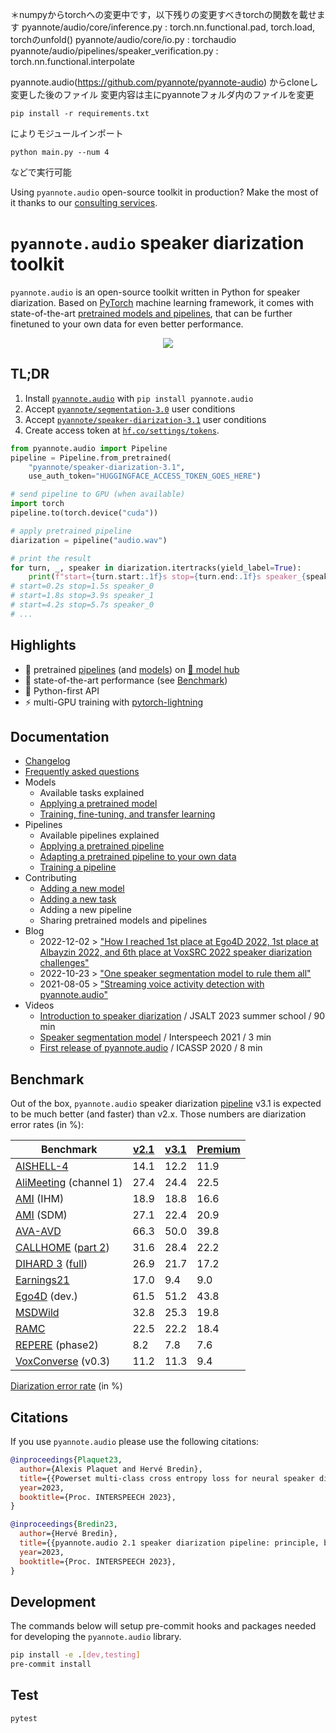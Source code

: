＊numpyからtorchへの変更中です，以下残りの変更すべきtorchの関数を載せます
pyannote/audio/core/inference.py                   : torch.nn.functional.pad, torch.load, torchのunfold()
pyannote/audio/core/io.py                          : torchaudio
pyannote/audio/pipelines/speaker_verification.py   : torch.nn.functional.interpolate

pyannote.audio(https://github.com/pyannote/pyannote-audio) からcloneし変更した後のファイル
変更内容は主にpyannoteフォルダ内のファイルを変更
```
pip install -r requirements.txt
```   
によりモジュールインポート
```
python main.py --num 4
```
などで実行可能



Using `pyannote.audio` open-source toolkit in production?
Make the most of it thanks to our [consulting services](https://herve.niderb.fr/consulting.html).

# `pyannote.audio` speaker diarization toolkit

`pyannote.audio` is an open-source toolkit written in Python for speaker diarization. Based on [PyTorch](pytorch.org) machine learning framework, it comes with state-of-the-art [pretrained models and pipelines](https://hf.co/pyannote), that can be further finetuned to your own data for even better performance.

<p align="center">
 <a href="https://www.youtube.com/watch?v=37R_R82lfwA"><img src="https://img.youtube.com/vi/37R_R82lfwA/0.jpg"></a>
</p>

## TL;DR

1. Install [`pyannote.audio`](https://github.com/pyannote/pyannote-audio) with `pip install pyannote.audio`
2. Accept [`pyannote/segmentation-3.0`](https://hf.co/pyannote/segmentation-3.0) user conditions
3. Accept [`pyannote/speaker-diarization-3.1`](https://hf.co/pyannote/speaker-diarization-3.1) user conditions
4. Create access token at [`hf.co/settings/tokens`](https://hf.co/settings/tokens).

```python
from pyannote.audio import Pipeline
pipeline = Pipeline.from_pretrained(
    "pyannote/speaker-diarization-3.1",
    use_auth_token="HUGGINGFACE_ACCESS_TOKEN_GOES_HERE")

# send pipeline to GPU (when available)
import torch
pipeline.to(torch.device("cuda"))

# apply pretrained pipeline
diarization = pipeline("audio.wav")

# print the result
for turn, _, speaker in diarization.itertracks(yield_label=True):
    print(f"start={turn.start:.1f}s stop={turn.end:.1f}s speaker_{speaker}")
# start=0.2s stop=1.5s speaker_0
# start=1.8s stop=3.9s speaker_1
# start=4.2s stop=5.7s speaker_0
# ...
```

## Highlights

- :hugs: pretrained [pipelines](https://hf.co/models?other=pyannote-audio-pipeline) (and [models](https://hf.co/models?other=pyannote-audio-model)) on [:hugs: model hub](https://huggingface.co/pyannote)
- :exploding_head: state-of-the-art performance (see [Benchmark](#benchmark))
- :snake: Python-first API
- :zap: multi-GPU training with [pytorch-lightning](https://pytorchlightning.ai/)

## Documentation

- [Changelog](CHANGELOG.md)
- [Frequently asked questions](FAQ.md)
- Models
  - Available tasks explained
  - [Applying a pretrained model](tutorials/applying_a_model.ipynb)
  - [Training, fine-tuning, and transfer learning](tutorials/training_a_model.ipynb)
- Pipelines
  - Available pipelines explained
  - [Applying a pretrained pipeline](tutorials/applying_a_pipeline.ipynb)
  - [Adapting a pretrained pipeline to your own data](tutorials/adapting_pretrained_pipeline.ipynb)
  - [Training a pipeline](tutorials/voice_activity_detection.ipynb)
- Contributing
  - [Adding a new model](tutorials/add_your_own_model.ipynb)
  - [Adding a new task](tutorials/add_your_own_task.ipynb)
  - Adding a new pipeline
  - Sharing pretrained models and pipelines
- Blog
  - 2022-12-02 > ["How I reached 1st place at Ego4D 2022, 1st place at Albayzin 2022, and 6th place at VoxSRC 2022 speaker diarization challenges"](tutorials/adapting_pretrained_pipeline.ipynb)
  - 2022-10-23 > ["One speaker segmentation model to rule them all"](https://herve.niderb.fr/fastpages/2022/10/23/One-speaker-segmentation-model-to-rule-them-all)
  - 2021-08-05 > ["Streaming voice activity detection with pyannote.audio"](https://herve.niderb.fr/fastpages/2021/08/05/Streaming-voice-activity-detection-with-pyannote.html)
- Videos
  - [Introduction to speaker diarization](https://umotion.univ-lemans.fr/video/9513-speech-segmentation-and-speaker-diarization/) / JSALT 2023 summer school / 90 min
  - [Speaker segmentation model](https://www.youtube.com/watch?v=wDH2rvkjymY) / Interspeech 2021 / 3 min
  - [First release of pyannote.audio](https://www.youtube.com/watch?v=37R_R82lfwA) / ICASSP 2020 / 8 min

## Benchmark

Out of the box, `pyannote.audio` speaker diarization [pipeline](https://hf.co/pyannote/speaker-diarization-3.1) v3.1 is expected to be much better (and faster) than v2.x.
Those numbers are diarization error rates (in %):

| Benchmark              | [v2.1](https://hf.co/pyannote/speaker-diarization-2.1) | [v3.1](https://hf.co/pyannote/speaker-diarization-3.1) | [Premium](https://forms.gle/eKhn7H2zTa68sMMx8) |
| ---------------------- | ------ | ------ | --------- |
| [AISHELL-4](https://arxiv.org/abs/2104.03603)              |  14.1  |  12.2  | 11.9      |
| [AliMeeting](https://www.openslr.org/119/) (channel 1) |  27.4  |  24.4  | 22.5      |
| [AMI](https://groups.inf.ed.ac.uk/ami/corpus/) (IHM)              |  18.9  |  18.8  | 16.6      |
| [AMI](https://groups.inf.ed.ac.uk/ami/corpus/) (SDM)              |  27.1  |  22.4  | 20.9      |
| [AVA-AVD](https://arxiv.org/abs/2111.14448)                |  66.3  |  50.0  | 39.8      |
| [CALLHOME](https://catalog.ldc.upenn.edu/LDC2001S97) ([part 2](https://github.com/BUTSpeechFIT/CALLHOME_sublists/issues/1))      |  31.6  |  28.4  | 22.2      |
| [DIHARD 3](https://catalog.ldc.upenn.edu/LDC2022S14) ([full](https://arxiv.org/abs/2012.01477))        |  26.9  |  21.7  | 17.2      |
| [Earnings21](https://github.com/revdotcom/speech-datasets)   | 17.0 | 9.4 | 9.0 |
| [Ego4D](https://arxiv.org/abs/2110.07058) (dev.)           |  61.5  |  51.2  | 43.8      |
| [MSDWild](https://github.com/X-LANCE/MSDWILD)                |  32.8  |  25.3  | 19.8      |
| [RAMC](https://www.openslr.org/123/)                   |  22.5  |  22.2  | 18.4      |
| [REPERE](https://www.islrn.org/resources/360-758-359-485-0/) (phase2)        |   8.2  |   7.8  |  7.6      |
| [VoxConverse](https://github.com/joonson/voxconverse) (v0.3)     |  11.2  |  11.3  |  9.4      |

[Diarization error rate](http://pyannote.github.io/pyannote-metrics/reference.html#diarization) (in %)

## Citations

If you use `pyannote.audio` please use the following citations:

```bibtex
@inproceedings{Plaquet23,
  author={Alexis Plaquet and Hervé Bredin},
  title={{Powerset multi-class cross entropy loss for neural speaker diarization}},
  year=2023,
  booktitle={Proc. INTERSPEECH 2023},
}
```

```bibtex
@inproceedings{Bredin23,
  author={Hervé Bredin},
  title={{pyannote.audio 2.1 speaker diarization pipeline: principle, benchmark, and recipe}},
  year=2023,
  booktitle={Proc. INTERSPEECH 2023},
}
```

## Development

The commands below will setup pre-commit hooks and packages needed for developing the `pyannote.audio` library.

```bash
pip install -e .[dev,testing]
pre-commit install
```

## Test

```bash
pytest
```
